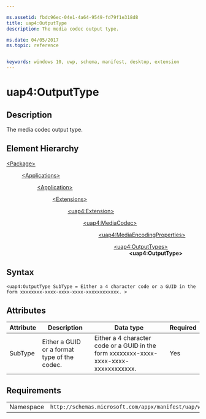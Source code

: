 ```yaml
---

ms.assetid: fbdc96ec-04e1-4a64-9549-fd79f1e318d8
title: uap4:OutputType
description: The media codec output type.

ms.date: 04/05/2017
ms.topic: reference


keywords: windows 10, uwp, schema, manifest, desktop, extension 
---
```


# uap4:OutputType

## Description
The media codec output type.

## Element Hierarchy
<dl>
<dt><a href="element-package.md">&lt;Package&gt;</a></dt>
<dd>
<dl>
<dt><a href="element-applications.md">&lt;Applications&gt;</a></dt>
<dd>
<dl>
<dt><a href="element-application.md">&lt;Application&gt;</a></dt>
<dd>
<dl>
<dt><a href="element-1-extensions.md">&lt;Extensions&gt;</a></dt>
<dd>
<dl>
<dt><a href="element-uap4-extension.md">&lt;uap4:Extension&gt;</a></dt>
<dd>
<dl>
<dt><a href="element-uap4-mediacodec.md">&lt;uap4:MediaCodec&gt;</a></dt>
<dd>
<dl>
<dt><a href="element-uap4-MediaEncodingProperties.md">&lt;uap4:MediaEncodingProperties&gt;</a></dt>
<dd>
<dl>
<dt><a href="element-uap4-outputtypes.md">&lt;uap4:OutputTypes&gt;</a></dt>
<dd><b>&lt;uap4:OutputType&gt;</b></dd>
</dl>
</dd>
</dl>
</dd>
</dl>
</dd>
</dl>
</dd>
</dl>
</dd>
</dl>
</dd>
</dl>
</dd>
</dl>

## Syntax
```syntax
<uap4:OutputType SubType = Either a 4 character code or a GUID in the form xxxxxxxx-xxxx-xxxx-xxxx-xxxxxxxxxxxx. >                 
```

## Attributes
| Attribute | Description | Data type | Required |
|-----------|-------------|-----------|----------|
| SubType | Either a GUID or a format type of the codec. | Either a 4 character code or a GUID in the form xxxxxxxx-xxxx-xxxx-xxxx-xxxxxxxxxxxx. | Yes |

## Requirements

|   |   |
|--|--|
| Namespace | `http://schemas.microsoft.com/appx/manifest/uap/windows10/4` |
